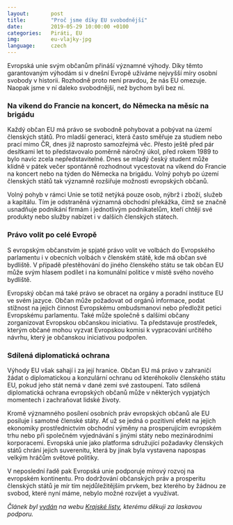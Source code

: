 ```yaml
---
layout:       post
title:        "Proč jsme díky EU svobodnější"
date:         2019-05-29 10:00:00 +0100
categories:   Piráti, EU
img:          eu-vlajky-jpg
language:     czech
---
```


Evropská unie svým občanům přináší významné výhody. Díky těmto garantovaným výhodám si v dnešní Evropě užíváme nejvyšší míry osobní svobody v historii. Rozhodně proto není pravdou, že nás EU omezuje. Naopak jsme v ní daleko svobodnější, než bychom byli bez ní.

<!--more-->

### Na víkend do Francie na koncert, do Německa na měsíc na brigádu

Každý občan EU má právo se svobodně pohybovat a pobývat na území členských států. Pro mladší generaci, která často směřuje za studiem nebo prací mimo ČR, dnes již naprosto samozřejmá věc. Přesto ještě před pár desítkami let to představovalo poměrně náročný úkol, před rokem 1989 to bylo navíc zcela nepředstavitelné. Dnes se mladý český student může klidně v pátek večer spontánně rozhodnout vycestovat na víkend do Francie na koncert nebo na týden do Německa na brigádu. Volný pohyb po území členských států tak významně rozšiřuje možnosti evropských občanů.

Volný pohyb v rámci Unie se totiž netýká pouze osob, nýbrž i zboží, služeb a kapitálu. Tím je odstraněná významná obchodní překážka, čímž se značně usnadňuje podnikání firmám i jednotlivým podnikatelům, kteří chtějí své produkty nebo služby nabízet i v dalších členských státech.

### Právo volit po celé Evropě

S evropským občanstvím je spjaté právo volit ve volbách do Evropského parlamentu i v obecních volbách v členském státě, kde má občan své bydliště. V případě přestěhování do jiného členského státu se tak občan EU může svým hlasem podílet i na komunální politice v místě svého nového bydliště.

Evropský občan má také právo se obracet na orgány a poradní instituce EU ve svém jazyce. Občan může požadovat od orgánů informace, podat stížnost na jejich činnost Evropskému ombudsmanovi nebo předložit petici Evropskému parlamentu. Také může společně s dalšími občany zorganizovat Evropskou občanskou iniciativu. Ta představuje prostředek, kterým občané mohou vyzvat Evropskou komisi k vypracování určitého návrhu, který je občanskou iniciativou podpořen.

### Sdílená diplomatická ochrana

Výhody EU však sahají i za její hranice. Občan EU má právo v zahraničí žádat o diplomatickou a konzulární ochranu od kteréhokoliv členského státu EU, pokud jeho stát nemá v dané zemi své zastoupení. Tato sdílená diplomatická ochrana evropských občanů může v některých vypjatých momentech i zachraňovat lidské životy. 

Kromě významného posílení osobních práv evropských občanů ale EU posiluje i samotné členské státy. Ať už se jedná o pozitivní efekt na jejich ekonomiky prostřednictvím obchodní výměny na prosperujícím evropském trhu nebo při společném vyjednávání s jinými státy nebo mezinárodními korporacemi. Evropská unie jako platforma sdružující požadavky členských států chrání jejich suverenitu, která by jinak byla vystavena napospas velkým hráčům světové politiky.

V neposlední řadě pak Evropská unie podporuje mírový rozvoj na evropském kontinentu. Pro dodržování občanských práv a prosperitu členských států je mír tím nejdůležitějším prvkem, bez kterého by žádnou ze svobod, které nyní máme, nebylo možné rozvíjet a využívat.

*Článek byl [vydán](https://www.krajskelisty.cz/praha/21864-bez-miru-v-evrope-by-nam-vsechny-svobody-a-prava-byly-k-nicemu-s-piratem-na-palubu-eu.htm) na webu [Krajské listy](https://www.krajskelisty.cz/), kterému děkuji za laskavou podporu.*
